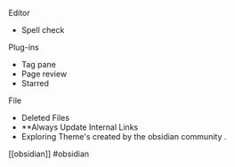 Editor
- Spell check

Plug-ins
- Tag pane
- Page review
- Starred

File
- Deleted Files
- **Always Update Internal  Links  
- Exploring Theme's created by the obsidian community .  

[[obsidian]] #obsidian 
